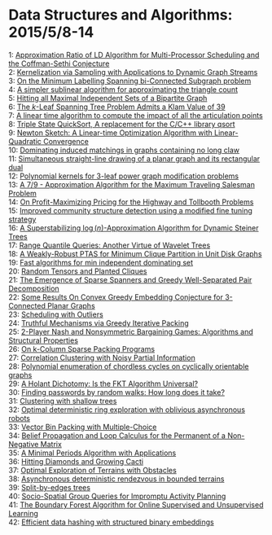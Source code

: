 # Data Structures and Algorithms: 2015/5/8-14  
1: [Approximation Ratio of LD Algorithm for Multi-Processor Scheduling and  the Coffman-Sethi Conjecture](https://doi.org/10.48550/arXiv.1505.01005)  
2: [Kernelization via Sampling with Applications to Dynamic Graph Streams](https://doi.org/10.48550/arXiv.1505.01731)  
3: [On the Minimum Labelling Spanning bi-Connected Subgraph problem](https://doi.org/10.48550/arXiv.1505.01742)  
4: [A simpler sublinear algorithm for approximating the triangle count](https://doi.org/10.48550/arXiv.1505.01927)  
5: [Hitting all Maximal Independent Sets of a Bipartite Graph](https://doi.org/10.48550/arXiv.1208.5589)  
6: [The $k$-Leaf Spanning Tree Problem Admits a Klam Value of 39](https://doi.org/10.48550/arXiv.1502.07725)  
7: [A linear time algorithm to compute the impact of all the articulation  points](https://doi.org/10.48550/arXiv.1504.00341)  
8: [Triple State QuickSort, A replacement for the C/C++ library qsort](https://doi.org/10.48550/arXiv.1505.00558)  
9: [Newton Sketch: A Linear-time Optimization Algorithm with  Linear-Quadratic Convergence](https://doi.org/10.48550/arXiv.1505.02250)  
10: [Dominating induced matchings in graphs containing no long claw](https://doi.org/10.48550/arXiv.1505.02558)  
11: [Simultaneous straight-line drawing of a planar graph and its rectangular  dual](https://doi.org/10.48550/arXiv.1505.02708)  
12: [Polynomial kernels for 3-leaf power graph modification problems](https://doi.org/10.48550/arXiv.0809.2858)  
13: [A 7/9 - Approximation Algorithm for the Maximum Traveling Salesman  Problem](https://doi.org/10.48550/arXiv.0812.5101)  
14: [On Profit-Maximizing Pricing for the Highway and Tollbooth Problems](https://doi.org/10.48550/arXiv.0901.1140)  
15: [Improved community structure detection using a modified fine tuning  strategy](https://doi.org/10.48550/arXiv.0901.2151)  
16: [A Superstabilizing $\log(n)$-Approximation Algorithm for Dynamic Steiner  Trees](https://doi.org/10.48550/arXiv.0902.3528)  
17: [Range Quantile Queries: Another Virtue of Wavelet Trees](https://doi.org/10.48550/arXiv.0903.4726)  
18: [A Weakly-Robust PTAS for Minimum Clique Partition in Unit Disk Graphs](https://doi.org/10.48550/arXiv.0904.2203)  
19: [Fast algorithms for min independent dominating set](https://doi.org/10.48550/arXiv.0905.1993)  
20: [Random Tensors and Planted Cliques](https://doi.org/10.48550/arXiv.0905.2381)  
21: [The Emergence of Sparse Spanners and Greedy Well-Separated Pair  Decomposition](https://doi.org/10.48550/arXiv.0905.2605)  
22: [Some Results On Convex Greedy Embedding Conjecture for 3-Connected  Planar Graphs](https://doi.org/10.48550/arXiv.0905.3812)  
23: [Scheduling with Outliers](https://doi.org/10.48550/arXiv.0906.2020)  
24: [Truthful Mechanisms via Greedy Iterative Packing](https://doi.org/10.48550/arXiv.0906.2466)  
25: [2-Player Nash and Nonsymmetric Bargaining Games: Algorithms and  Structural Properties](https://doi.org/10.48550/arXiv.0908.1181)  
26: [On k-Column Sparse Packing Programs](https://doi.org/10.48550/arXiv.0908.2256)  
27: [Correlation Clustering with Noisy Partial Information](https://doi.org/10.48550/arXiv.1406.5667)  
28: [Polynomial enumeration of chordless cycles on cyclically orientable  graphs](https://doi.org/10.48550/arXiv.1505.02829)  
29: [A Holant Dichotomy: Is the FKT Algorithm Universal?](https://doi.org/10.48550/arXiv.1505.02993)  
30: [Finding passwords by random walks: How long does it take?](https://doi.org/10.48550/arXiv.0909.1051)  
31: [Clustering with shallow trees](https://doi.org/10.48550/arXiv.0910.0767)  
32: [Optimal deterministic ring exploration with oblivious asynchronous  robots](https://doi.org/10.48550/arXiv.0910.0832)  
33: [Vector Bin Packing with Multiple-Choice](https://doi.org/10.48550/arXiv.0910.5599)  
34: [Belief Propagation and Loop Calculus for the Permanent of a Non-Negative  Matrix](https://doi.org/10.48550/arXiv.0911.1419)  
35: [A Minimal Periods Algorithm with Applications](https://doi.org/10.48550/arXiv.0911.3355)  
36: [Hitting Diamonds and Growing Cacti](https://doi.org/10.48550/arXiv.0911.4366)  
37: [Optimal Exploration of Terrains with Obstacles](https://doi.org/10.48550/arXiv.1001.0639)  
38: [Asynchronous deterministic rendezvous in bounded terrains](https://doi.org/10.48550/arXiv.1001.0889)  
39: [Split-by-edges trees](https://doi.org/10.48550/arXiv.1504.07626)  
40: [Socio-Spatial Group Queries for Impromptu Activity Planning](https://doi.org/10.48550/arXiv.1505.02681)  
41: [The Boundary Forest Algorithm for Online Supervised and Unsupervised  Learning](https://doi.org/10.48550/arXiv.1505.02867)  
42: [Efficient data hashing with structured binary embeddings](https://doi.org/10.48550/arXiv.1505.03190)  